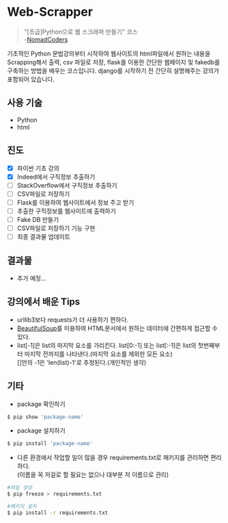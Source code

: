 # Web-Scrapper

> "[초급]Python으로 웹 스크래퍼 만들기" 코스<br/> -[NomadCoders](https://www.nomadcoders.co)

기초적인 Python 문법강의부터 시작하여 웹사이트의 html파일에서 원하는 내용을 Scrapping해서 출력, csv 파일로 저장, flask를 이용한 간단한 웹페이지 및 fakedb를 구축하는 방법을 배우는 코스입니다. django를 시작하기 전 간단히 설명해주는 강의가 포함되어 있습니다.

## 사용 기술

- Python
- html

## 진도

- [x] 파이썬 기초 강의
- [x] Indeed에서 구직정보 추출하기
- [ ] StackOverflow에서 구직정보 추출하기
- [ ] CSV파일로 저장하기
- [ ] Flask를 이용하여 웹사이트에서 정보 주고 받기
- [ ] 추출한 구직정보를 웹사이트에 출력하기
- [ ] Fake DB 만들기
- [ ] CSV파일로 저장하기 기능 구현
- [ ] 최종 결과물 업데이트

## 결과물

- 추가 예정...

## 강의에서 배운 Tips

- urllib3보다 requests가 더 사용하기 편하다.
- [BeautifulSoup](https://www.crummy.com/software/BeautifulSoup/bs4/doc/)를 이용하여 HTML문서에서 원하는 데이터에 간편하게 접근할 수 있다.
- list[-1]은 list의 마지막 요소를 가리킨다. list[0:-1] 또는 list[:-1]은 list의 첫번째부터 마지막 전까지를 나타낸다.(마지막 요소를 제외한 모든 요소)<br/>[]안의 -1은 'len(list)-1'로 추정된다.(개인적인 생각)

## 기타

- package 확인하기

```sh
$ pip show 'package-name'
```

- package 설치하기

```sh
$ pip install 'package-name'
```

- 다른 환경에서 작업할 일이 많을 경우 requirements.txt로 패키지를 관리하면 편리하다.<br/>(이름을 꼭 저걸로 할 필요는 없으나 대부분 저 이름으로 관리)

```sh
#파일 생성
$ pip freeze > requirements.txt

#패키지 설치
$ pip install -r requirements.txt
```
